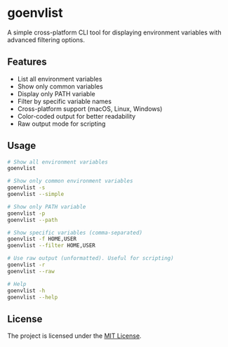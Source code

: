 # goenvlist

A simple cross-platform CLI tool for displaying environment variables with advanced filtering options.

## Features

- List all environment variables
- Show only common variables
- Display only PATH variable
- Filter by specific variable names
- Cross-platform support (macOS, Linux, Windows)
- Color-coded output for better readability
- Raw output mode for scripting

## Usage

```bash
# Show all environment variables
goenvlist

# Show only common environment variables
goenvlist -s
goenvlist --simple

# Show only PATH variable
goenvlist -p
goenvlist --path

# Show specific variables (comma-separated)
goenvlist -f HOME,USER
goenvlist --filter HOME,USER

# Use raw output (unformatted). Useful for scripting)
goenvlist -r
goenvlist --raw

# Help
goenvlist -h
goenvlist --help
```

## License

The project is licensed under the [MIT License](LICENSE).
